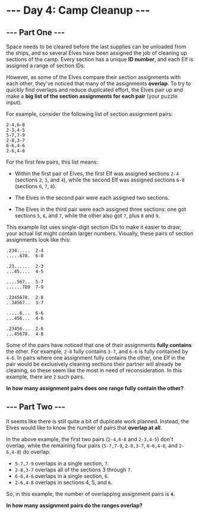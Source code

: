# --- Day 4: Camp Cleanup ---

## --- Part One ---
Space needs to be cleared before the last supplies can be unloaded from the ships, and so several Elves have been assigned the job of cleaning up sections of the camp. Every section has a unique **ID number**, and each Elf is assigned a range of section IDs.

However, as some of the Elves compare their section assignments with each other, they've noticed that many of the assignments **overlap**. To try to quickly find overlaps and reduce duplicated effort, the Elves pair up and make a **big list of the section assignments for each pair** (your puzzle input).

For example, consider the following list of section assignment pairs:

```
2-4,6-8
2-3,4-5
5-7,7-9
2-8,3-7
6-6,4-6
2-6,4-8
```

For the first few pairs, this list means:
* Within the first pair of Elves, the first Elf was assigned sections ```2-4``` (sections ```2```, ```3```, and ```4```), while the second Elf was assigned sections ```6-8``` (sections ```6```, ```7```, ```8```).

* The Elves in the second pair were each assigned two sections.

* The Elves in the third pair were each assigned three sections: one got sections ```5```, ```6```, and ```7```, while the other also got ```7```, plus ```8``` and ```9```.

This example list uses single-digit section IDs to make it easier to draw; your actual list might contain larger numbers. Visually, these pairs of section assignments look like this:

```
.234.....  2-4
.....678.  6-8

.23......  2-3
...45....  4-5

....567..  5-7
......789  7-9

.2345678.  2-8
..34567..  3-7

.....6...  6-6
...456...  4-6

.23456...  2-6
...45678.  4-8
```

Some of the pairs have noticed that one of their assignments **fully contains** the other. For example, ```2-8``` fully contains ```3-7```, and ```6-6``` is fully contained by ```4-6```. In pairs where one assignment fully contains the other, one Elf in the pair would be exclusively cleaning sections their partner will already be cleaning, so these seem like the most in need of reconsideration. In this example, there are ```2``` such pairs.

**In how many assignment pairs does one range fully contain the other?**

## --- Part Two ---
It seems like there is still quite a bit of duplicate work planned. Instead, the Elves would like to know the number of pairs that **overlap at all**.

In the above example, the first two pairs (```2-4,6-8``` and ```2-3,4-5```) don't overlap, while the remaining four pairs (```5-7,7-9```, ```2-8,3-7```, ```6-6,4-6```, and ```2-6,4-8```) do overlap:

* ```5-7,7-9``` overlaps in a single section, ```7```.
* ```2-8,3-7``` overlaps all of the sections 3 through ```7```.
* ```6-6,4-6``` overlaps in a single section, ```6```.
* ```2-6,4-8``` overlaps in sections 4, 5, and ```6```.

So, in this example, the number of overlapping assignment pairs is **```4```**.

**In how many assignment pairs do the ranges overlap?**
